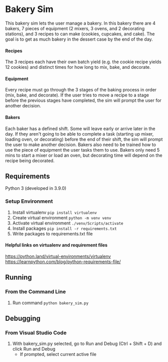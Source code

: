 # Bakery Sim
This bakery sim lets the user manage a bakery. In this bakery there are 4 bakers, 7 pieces of equipment (2 mixers, 3 ovens, and 2 decorating stations), and 3 recipes to can make (cookies, cupcakes, and cake). The goal is to get as much bakery in the dessert case by the end of the day. 

#### Recipes
The 3 recipes each have their own batch yield (e.g. the cookie recipe yields 12 cookies) and distinct times for how long to mix, bake, and decorate.

#### Equipment
Every recipe must go through the 3 stages of the baking process in order (mix, bake, and decorate). If the user tries to move a recipe to a stage before the previous stages have completed, the sim will prompt the user for another decision. 

#### Bakers
Each baker has a defined shift. Some will leave early or arrive later in the day. If they aren't going to be able to complete a task (starting up mixer, loading oven, or decorating) before the end of their shift, the sim will prompt the user to make another decision. Bakers also need to be trained how to use the piece of equipment the user tasks them to use. Bakers only need 5 mins to start a mixer or load an oven, but decorating time will depend on the recipe being decorated.  

## Requirements
Python 3 (developed in 3.9.0)

### Setup Environment
1. Install virtualenv
   `pip install virtualenv`
2. Create virtual environment
   `python -m venv venv`
3. Activate virtual environment
   `./venv/Scripts/activate`
4. Install packages
   `pip install -r requirements.txt`
5. Write packages to requirements.txt file

#### Helpful links on virtualenv and requirement files
https://python.land/virtual-environments/virtualenv
https://learnpython.com/blog/python-requirements-file/

## Running

### From the Command Line
1. Run command
   `python bakery_sim.py`

## Debugging

### From Visual Studio Code
1. With bakery_sim.py selected, go to Run and Debug (Ctrl + Shift + D) and click Run and Debug
   * If prompted, select current active file
